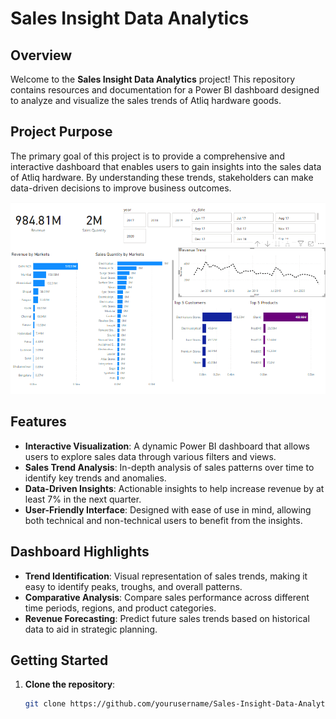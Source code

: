# Sales Insight Data Analytics

## Overview
Welcome to the **Sales Insight Data Analytics** project! This repository contains resources and documentation for a Power BI dashboard designed to analyze and visualize the sales trends of Atliq hardware goods.

## Project Purpose
The primary goal of this project is to provide a comprehensive and interactive dashboard that enables users to gain insights into the sales data of Atliq hardware. By understanding these trends, stakeholders can make data-driven decisions to improve business outcomes.

![Dashboard Image](https://github.com/Faysal-MD/Sales-Insight-Data-Analytics/blob/main/Assets/desktop.png)

## Features
- **Interactive Visualization**: A dynamic Power BI dashboard that allows users to explore sales data through various filters and views.
- **Sales Trend Analysis**: In-depth analysis of sales patterns over time to identify key trends and anomalies.
- **Data-Driven Insights**: Actionable insights to help increase revenue by at least 7% in the next quarter.
- **User-Friendly Interface**: Designed with ease of use in mind, allowing both technical and non-technical users to benefit from the insights.

## Dashboard Highlights
- **Trend Identification**: Visual representation of sales trends, making it easy to identify peaks, troughs, and overall patterns.
- **Comparative Analysis**: Compare sales performance across different time periods, regions, and product categories.
- **Revenue Forecasting**: Predict future sales trends based on historical data to aid in strategic planning.

## Getting Started
1. **Clone the repository**: 
   ```sh
   git clone https://github.com/yourusername/Sales-Insight-Data-Analytics.git
